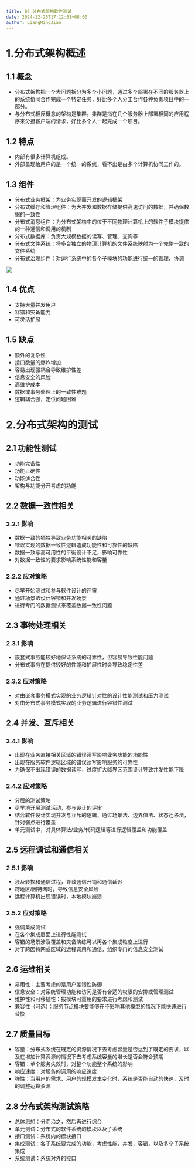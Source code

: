 ```yaml
---
title: 05 分布式架构软件测试
date: 2024-12-25T17:12:51+08:00
author: LiangMingJian
---
```


# 1.分布式架构概述

## 1.1 概念

- 分布式架构把一个大问题拆分为多个小问题，通过多个部署在不同的服务器上的系统协同合作完成一个特定任务，好比多个人分工合作各种负责项目中的一部分。
- 与分布式相反概念的架构是集群。集群是指在几个服务器上部署相同的应用程序来分担客户端的请求，好比多个人一起完成一个项目。

## 1.2 特点

- 内部有很多计算机组成。
- 外部呈现给用户的是一个统一的系统，看不出是由多个计算机协同工作的。

## 1.3 组件

- 分布式业务框架：为业务实现而开发的逻辑框架
- 分布式缓存和管理组件：为大并发和数据存储提供高速访问的数据，并确保数据的一致性
- 分布式消息组件：为分布式架构中的位于不同物理计算机上的软件子模块提供的一种通信和调用的机制
- 分布式数据库：负责大规模数据的读写、管理、查询等
- 分布式文件系统：将多台独立的物理计算机的文件系统映射为一个完整一致的文件系统
- 分布式治理组件：对运行系统中的各个子模块的功能进行统一的管理、协调

![](/_images/drawingbed/img/202309221448861.png)

## 1.4 优点

- 支持大量并发用户
- 容错和灾备能力
- 可灵活扩展

## 1.5 缺点

- 额外的复杂性
- 接口数量的爆炸增加
- 容易出现强耦合导致维护性差
- 信息安全的风险
- 高维护成本
- 数据或事务处理上的一致性难题
- 逻辑耦合强，定位问题困难

# 2.分布式架构的测试

## 2.1 功能性测试

- 功能完备性
- 功能正确性
- 功能适合性
- 架构与功能分开考虑的功能

## 2.2 数据一致性相关

### 2.2.1 影响

- 数据一致的牺牲导致业务功能相关的缺陷
- 错误实现的数据一致性逻辑造成功能性和可靠性的缺陷
- 数据一致与高可用性的平衡设计不足，影响可靠性
- 对数据一致性的要求影响系统性能和容量

### 2.2.2 应对策略

- 尽早开始测试和参与软件设计的评审
- 通过场景法设计容错和并发场景
- 进行专门的数据测试来覆盖数据一致性问题

## 2.3 事物处理相关

### 2.3.1 影响

- 嵌套式事务能较好地保证系统的可靠性，但容易导致性能问题
- 分布式事务在提供较好的性能和扩展性时会导致稳定性差

### 2.3.2 应对策略

- 对由嵌套事务模式实现的业务逻辑针对性的设计性能测试和压力测试
- 对由分布式事务模式实现的业务逻辑进行容错性测试

## 2.4 并发、互斥相关

### 2.4.1 影响

- 出现在业务直接相关区域的错误读写影响业务功能的功能性
- 出现在服务软件逻辑区域的错误读写影响服务的可靠性
- 为确保不出现错误的数据读写，过度扩大临界区范围设计导致并发性能下降

### 2.4.2 应对策略

- 分层的测试策略
- 尽早地开展测试活动，参与设计的评审
- 结合软件设计实现并发与互斥的逻辑，通过场景法、边界值法、状态迁移法，针对弱点进行覆盖
- 单元测试中，对具体算法/业务/代码逻辑等进行逻辑覆盖和功能覆盖

## 2.5 远程调试和通信相关

### 2.5.1 影响

- 涉及转换和通信过程，导致通信开销和通信延迟
- 跨地区/因特网时，导致信息安全风险
- 远程计算机出现错误时，本地模块崩溃

### 2.5.2 应对策略

- 强调集成测试
- 在各个集成层面上进行性能测试
- 容错的场景涉及覆盖和灾备演练可以再各个集成粒度上进行
- 对于跨因特网或区域的远程调用和通信，组织专门的信息安全测试

## 2.6 运维相关

- 易用性：主要考虑的是用户差错性防御
- 信息安全：对系统管理功能和访问是否有合适的权限的安排或管理测试
- 维护性和可移植性：按模块可重用的要求进行考虑和测试
- 兼容性（可选）：服务节点模块要能够在不影响其他模型的情况下能快速进行替换

## 2.7 质量目标

- 容量：分布式系统在既定的资源情况下去考虑容量是否达到了既定的要求，以及在增加计算资源的情况下去考虑系统容量的增长是否会符合预期
- 容错：单个服务失效时，对整个功能整个系统的影响
- 响应速度：对服务的调用的响应速度
- 弹性：当用户的需求、用户的规模发生变化时，系统是否能自动的快速、及时的调整运算资源

## 2.8 分布式架构测试策略

- 总体思想：分而治之，然后再进行综合
- 单元测试：分布式的软件系统的模块以及子系统
- 接口测试：系统内的模块接口
- 集成测试：各子系统要完成的功能，考虑性能，并发，容错，以及多个子系统集成
- 系统测试：系统对外的接口
